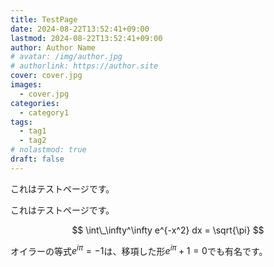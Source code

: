 ```yaml
---
title: TestPage
date: 2024-08-22T13:52:41+09:00
lastmod: 2024-08-22T13:52:41+09:00
author: Author Name
# avatar: /img/author.jpg
# authorlink: https://author.site
cover: cover.jpg
images:
  - cover.jpg
categories:
  - category1
tags:
  - tag1
  - tag2
# nolastmod: true
draft: false
---
```


これはテストページです。

<!--more-->

これはテストページです。

$$ \int\_\infty^\infty e^{-x^2} dx = \sqrt{\pi} $$

オイラーの等式$e^{i \pi} = -1$は、移項した形$e^{i \pi} + 1 = 0$でも有名です。
